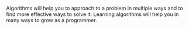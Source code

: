 Algorithms will help you to approach to a problem in multiple ways and to find more effective ways to solve it.
Learning algorithms will help you in many ways to grow as a programmer.
